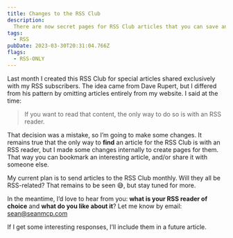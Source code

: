 ```yaml
---
title: Changes to the RSS Club
description:
  There are now secret pages for RSS Club articles that you can save and share
tags:
  - RSS
pubDate: 2023-03-30T20:31:04.766Z
flags:
  - RSS-ONLY
---
```


Last month I created this RSS Club for special articles shared exclusively with
my RSS subscribers. The idea came from Dave Rupert, but I differed from his
pattern by omitting articles entirely from my website. I said at the time:

> If you want to read that content, the only way to do so is with an RSS reader.

That decision was a mistake, so I’m going to make some changes. It remains true
that the only way to **find** an article for the RSS Club is with an RSS reader,
but I made some changes internally to create pages for them. That way you can
bookmark an interesting article, and/or share it with someone else.

My current plan is to send articles to the RSS Club monthly. Will they all be
RSS-related? That remains to be seen 😅, but stay tuned for more.

In the meantime, I’d love to hear from you: **what is your RSS reader of
choice** and **what do you like about it**? Let me know by email:
[sean@seanmcp.com](mailto:sean@seanmcp.com?subject=RSS%20Readers)

If I get some interesting responses, I’ll include them in a future article.
